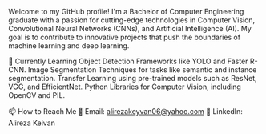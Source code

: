 
Welcome to my GitHub profile! I'm a Bachelor of Computer Engineering graduate with a passion for cutting-edge technologies in Computer Vision, Convolutional Neural Networks (CNNs), and Artificial Intelligence (AI). My goal is to contribute to innovative projects that push the boundaries of machine learning and deep learning.

🌱 Currently Learning
Object Detection Frameworks like YOLO and Faster R-CNN.
Image Segmentation Techniques for tasks like semantic and instance segmentation.
Transfer Learning using pre-trained models such as ResNet, VGG, and EfficientNet.
Python Libraries for Computer Vision, including OpenCV and PIL.

📫 How to Reach Me
📧 Email: alirezakeyvan06@yahoo.com
🔗 LinkedIn: Alireza Keivan
